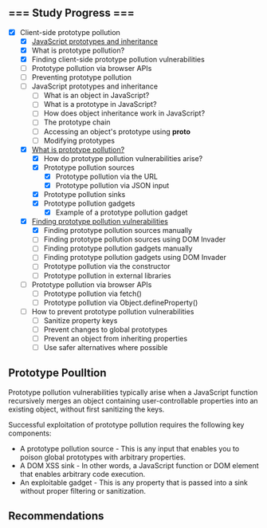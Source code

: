 ## === Study Progress ===
- [X] Client-side prototype pollution
    - [X] [JavaScript prototypes and inheritance](https://portswigger.net/web-security/prototype-pollution/javascript-prototypes-and-inheritance)
    - [X] What is prototype pollution?
    - [X] Finding client-side prototype pollution vulnerabilities
    - [ ] Prototype pollution via browser APIs
    - [ ] Preventing prototype pollution
    - [ ] JavaScript prototypes and inheritance
        - [ ] What is an object in JavaScript?
        - [ ] What is a prototype in JavaScript?
        - [ ] How does object inheritance work in JavaScript?
        - [ ] The prototype chain
        - [ ] Accessing an object's prototype using __proto__
        - [ ] Modifying prototypes
    - [X] [What is prototype pollution?](https://portswigger.net/web-security/prototype-pollution/what-is-prototype-pollution)
        - [X] How do prototype pollution vulnerabilities arise?
        - [X] Prototype pollution sources
            - [X] Prototype pollution via the URL
            - [X] Prototype pollution via JSON input
        - [X] Prototype pollution sinks
        - [X] Prototype pollution gadgets
            - [X] Example of a prototype pollution gadget
    - [X] [Finding prototype pollution vulnerabilities](https://portswigger.net/web-security/prototype-pollution/finding)
        - [X] Finding prototype pollution sources manually
        - [ ] Finding prototype pollution sources using DOM Invader
        - [ ] Finding prototype pollution gadgets manually
        - [ ] Finding prototype pollution gadgets using DOM Invader
        - [ ] Prototype pollution via the constructor
        - [ ] Prototype pollution in external libraries
    - [ ] Prototype pollution via browser APIs
        - [ ] Prototype pollution via fetch()
        - [ ] Prototype pollution via Object.defineProperty()
    - [ ] How to prevent prototype pollution vulnerabilities
        - [ ] Sanitize property keys
        - [ ] Prevent changes to global prototypes
        - [ ] Prevent an object from inheriting properties
        - [ ] Use safer alternatives where possible

## Prototype Poulltion
Prototype pollution vulnerabilities typically arise when a JavaScript function recursively merges an object containing user-controllable properties into an existing object, without first sanitizing the keys.

Successful exploitation of prototype pollution requires the following key components:
- A prototype pollution source - This is any input that enables you to poison global prototypes with arbitrary properties.
- A DOM XSS sink - In other words, a JavaScript function or DOM element that enables arbitrary code execution.
- An exploitable gadget - This is any property that is passed into a sink without proper filtering or sanitization.

## Recommendations
